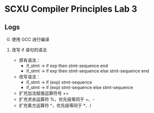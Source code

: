 # SCXU Compiler Principles Lab 3

## Logs

0. 使用 GCC 进行编译

1. 改写 if 语句的语法
   - 原有语法：
     - if_stmt -> if exp then stmt-sequence end
     - if_stmt -> if exp then stmt-sequence else stmt-sequence end
   - 改写语法：
     - if_stmt -> if (exp) stmt-sequence
     - if_stmt -> if (exp) stmt-sequence else stmt-sequence
   - 扩充加法赋值运算符号 +=
   - 扩充求余运算符 %，优先级等同于 +、-
   - 扩充乘方运算符 ^，优先级等同于 *、/
